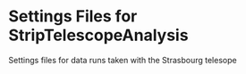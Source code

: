# Settings Files for StripTelescopeAnalysis

Settings files for data runs taken with the Strasbourg telesope
